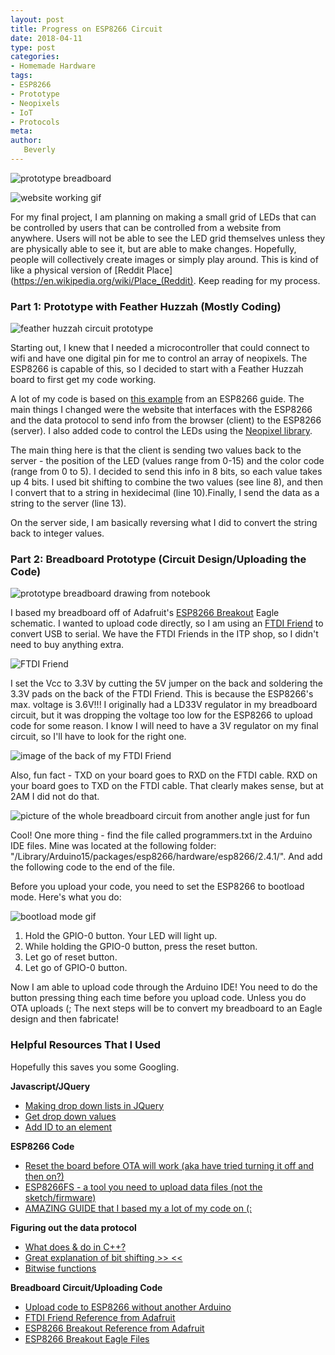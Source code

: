 ```yaml
---
layout: post
title: Progress on ESP8266 Circuit
date: 2018-04-11
type: post
categories:
- Homemade Hardware
tags:
- ESP8266
- Prototype
- Neopixels
- IoT
- Protocols
meta:
author:
   Beverly
---
```


![prototype breadboard](../assets/homemadehardware/final-full-breadboard-prototype.jpg)

![website working gif](../assets/homemadehardware/final-working-website.gif)

For my final project, I am planning on making a small grid of LEDs that can be controlled by users that can be controlled from a website from anywhere. Users will not be able to see the LED grid themselves unless they are physically able to see it, but are able to make changes. Hopefully, people will collectively create images or simply play around. This is kind of like a physical version of [Reddit Place](https://en.wikipedia.org/wiki/Place_(Reddit). Keep reading for my process.

<!--more-->

### Part 1: Prototype with Feather Huzzah (Mostly Coding)

![feather huzzah circuit prototype](../assets/homemadehardware/final-feather-huzzah-prototype.jpg)

Starting out, I knew that I needed a microcontroller that could connect to wifi and have one digital pin for me to control an array of neopixels. The ESP8266 is capable of this, so I decided to start with a Feather Huzzah board to first get my code working.

A lot of my code is based on [this example](https://github.com/tttapa/ESP8266/tree/master/Examples/14.%20WebSocket/A-WebSocket_LED_control) from an ESP8266 guide. The main things I changed were the website that interfaces with the ESP8266 and the data protocol to send info from the browser (client) to the ESP8266 (server). I also added code to control the LEDs using the [Neopixel library](https://learn.adafruit.com/adafruit-neopixel-uberguide/arduino-library-use).

The main thing here is that the client is sending two values back to the server - the position of the LED (values range from 0-15) and the color code (range from 0 to 5). I decided to send this info in 8 bits, so each value takes up 4 bits. I used bit shifting to combine the two values (see line 8), and then I convert that to a string in hexidecimal (line 10).Finally, I send the data as a string to the server (line 13).

<script src="https://gist.github.com/bevchou/b67e6716836c504519f0597d260ce7e3.js"></script>

On the server side, I am basically reversing what I did to convert the string back to integer values.

<script src="https://gist.github.com/bevchou/c6ac6773cfb8e38885b534e0de8b0bf5.js"></script>

### Part 2: Breadboard Prototype (Circuit Design/Uploading the Code)

![prototype breadboard drawing from notebook](../assets/homemadehardware/final-circuit-diagram.jpg)

I based my breadboard off of Adafruit's [ESP8266 Breakout](https://www.adafruit.com/product/2471) Eagle schematic. I wanted to upload code directly, so I am using an [FTDI Friend](https://www.adafruit.com/product/284) to convert USB to serial. We have the FTDI Friends in the ITP shop, so I didn't need to buy anything extra.

![FTDI Friend](../assets/homemadehardware/final-FTDI-friend.jpg)

I set the Vcc to 3.3V by cutting the 5V jumper on the back and soldering the 3.3V pads on the back of the FTDI Friend. This is because the ESP8266's max. voltage is 3.6V!!! I originally had a LD33V regulator in my breadboard circuit, but it was dropping the voltage too low for the ESP8266 to upload code for some reason. I know I will need to have a 3V regulator on my final circuit, so I'll have to look for the right one.

![image of the back of my FTDI Friend](../assets/homemadehardware/final-back-of-FTDI-Friend.jpg)

Also, fun fact - TXD on your board goes to RXD on the FTDI cable. RXD on your board goes to TXD on the FTDI cable. That clearly makes sense, but at 2AM I did not do that.

![picture of the whole breadboard circuit from another angle just for fun](../assets/homemadehardware/final-closeup-breadboard.jpg)

Cool! One more thing - find the file called programmers.txt in the Arduino IDE files. Mine was located at the following folder: "/Library/Arduino15/packages/esp8266/hardware/esp8266/2.4.1/". And add the following code to the end of the file.

<script src="https://gist.github.com/bevchou/ddb2e394e1756984fbe4695c377569a2.js"></script>

Before you upload your code, you need to set the ESP8266 to bootload mode. Here's what you do:

![bootload mode gif](../assets/homemadehardware/bootload-mode-button-press.gif)

1. Hold the GPIO-0 button. Your LED will light up.
2. While holding the GPIO-0 button, press the reset button.
3. Let go of reset button.
4. Let go of GPIO-0 button.

Now I am able to upload code through the Arduino IDE! You need to do the button pressing thing each time before you upload code. Unless you do OTA uploads (; The next steps will be to convert my breadboard to an Eagle design and then fabricate!

### Helpful Resources That I Used

Hopefully this saves you some Googling.

**Javascript/JQuery**
* [Making drop down lists in JQuery](https://stackoverflow.com/questions/6601952/programmatically-create-select-list)
* [Get drop down values](https://stackoverflow.com/questions/4029281/get-drop-down-value)
* [Add ID to an element](https://stackoverflow.com/questions/2176986/jquery-add-id-instead-of-class)

**ESP8266 Code**
* [Reset the board before OTA will work (aka have tried turning it off and then on?)](https://www.esp8266.com/viewtopic.php?f=160&t=16808)
* [ESP8266FS - a tool you need to upload data files (not the sketch/firmware)](http://esp8266.github.io/Arduino/versions/2.0.0/doc/filesystem.html)
* [AMAZING GUIDE that I based my a lot of my code on (:](https://tttapa.github.io/ESP8266/Chap01%20-%20ESP8266.html)

**Figuring out the data protocol**
* [What does & do in C++?](https://stackoverflow.com/questions/11516181/what-does-bitwise-0x3ff-do)
* [Great explanation of bit shifting >> << ](https://www.interviewcake.com/concept/java/bit-shift)
* [Bitwise functions](https://www.w3schools.com/js/js_bitwise.asp)

**Breadboard Circuit/Uploading Code**
* [Upload code to ESP8266 without another Arduino](https://alselectro.wordpress.com/2016/11/07/esp8266-upload-code-from-arduino-ide-no-arduino-board-required/)
* [FTDI Friend Reference from Adafruit](https://learn.adafruit.com/ftdi-friend?view=all#programming-the-arduino-bootloader)
* [ESP8266 Breakout Reference from Adafruit](https://learn.adafruit.com/adafruit-huzzah-esp8266-breakout/using-arduino-ide)
* [ESP8266 Breakout Eagle Files](https://github.com/adafruit/Adafruit-Huzzah-ESP8266-Basic-Breakout-PCB)

